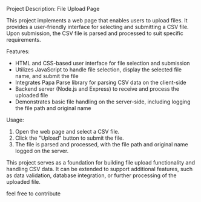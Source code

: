 Project Description: File Upload Page

This project implements a web page that enables users to upload files. It provides a user-friendly interface for selecting and submitting a CSV file. Upon submission, the CSV file is parsed and processed to suit specific requirements.

Features:
- HTML and CSS-based user interface for file selection and submission
- Utilizes JavaScript to handle file selection, display the selected file name, and submit the file
- Integrates Papa Parse library for parsing CSV data on the client-side
- Backend server (Node.js and Express) to receive and process the uploaded file
- Demonstrates basic file handling on the server-side, including logging the file path and original name

Usage:
1. Open the web page and select a CSV file.
2. Click the "Upload" button to submit the file.
3. The file is parsed and processed, with the file path and original name logged on the server.

This project serves as a foundation for building file upload functionality and handling CSV data. It can be extended to support additional features, such as data validation, database integration, or further processing of the uploaded file.

feel free to contribute


